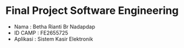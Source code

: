 # Final Project Software Engineering

- Nama : Betha Rianti Br Nadapdap
- ID CAMP : FE2655725
- Aplikasi : Sistem Kasir Elektronik
